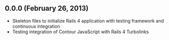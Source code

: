## 0.0.0 (February 26, 2013)

- Skeleton files to initialize Rails 4 application with testing framework and continuous integration
- Testing integration of Contour JavaScript with Rails 4 Turbolinks
